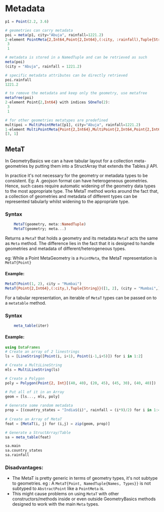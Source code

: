 # Metadata
```julia
p1 = Point(2.2, 3.6)

# geometries can carry metadata
poi = meta(p1, city="Abuja", rainfall=1221.2)
2-element PointMeta{2,Int64,Point{2,Int64},(:city, :rainfall),Tuple{String,Float64}} with indices SOneTo(2):
 3
 1

# metadata is stored in a NamedTuple and can be retrieved as such
meta(poi)
(city = "Abuja", rainfall = 1221.2)

# specific metadata attributes can be directly retrieved
poi.rainfall
1221.2

# to remove the metadata and keep only the geometry, use metafree
metafree(poi)
2-element Point{2,Int64} with indices SOneTo(2):
 3
 1

# for other geometries metatypes are predefined
multipoi = MultiPointMeta([p1], city="Abuja", rainfall=1221.2)
1-element MultiPointMeta{Point{2,Int64},MultiPoint{2,Int64,Point{2,Int64},Array{Point{2,Int64},1}},(:city, :rainfall),Tuple{String,Float64}}:
[3, 1]
```

## MetaT
In GeometryBasics we can a have tabular layout for a collection meta-geometries by putting them into a StructArray that extends the Tables.jl API.

In practice it's not necessary for the geometry or metadata types to be consistent. Eg: A .geojson format can have heterogeneous geometries.
Hence, such cases require automatic widening of the geometry data types to the most appropriate type. The MetaT method works around the fact that, a collection of geometries and metadata of different types can be represented tabularly whilst widening to the appropriate type. 
### Syntax
```julia
    MetaT(geometry, meta::NamedTuple)
    MetaT(geometry; meta...)
```    
Returns a `MetaT` that holds a geometry and its metadata `MetaT` acts the same as `Meta` method.
The difference lies in the fact that it is designed to handle geometries and metadata of different/heterogeneous types.

eg: While a Point MetaGeometry is a `PointMeta`, the MetaT representation is `MetaT{Point}`

#### Example:
```julia
MetaT(Point(1, 2), city = "Mumbai")
MetaT{Point{2,Int64},(:city,),Tuple{String}}([1, 2], (city = "Mumbai",))
```

For a tabular representation, an iterable of `MetaT` types can be passed on to a `metatable` method.

### Syntax
```julia
    meta_table(iter)
```    
#### Example:
```julia
using DataFrames
# Create an array of 2 linestrings 
ls = [LineString([Point(i, i+1), Point(i-1,i+5)]) for i in 1:2]

# Create a MultiLineString 
mls = MultiLineString(ls)

# Create a Polygon
poly = Polygon(Point{2, Int}[(40, 40), (20, 45), (45, 30), (40, 40)])

# Put all of it in an Array
geom = [ls..., mls, poly]
    
# Generate some random metadata
prop = [(country_states = "India$(i)", rainfall = (i*9)/2) for i in 1:4]
    
# Create an Array of MetaT
feat = [MetaT(i, j) for (i,j) = zip(geom, prop)]

# Generate a StructArray/Table
sa = meta_table(feat)

sa.main
sa.country_states
sa.rainfall
```

### Disadvantages:
 * The MetaT is pretty generic in terms of geometry types, it's not subtype to geometries. 
 eg : A `MetaT{Point, NamedTuple{Names, Types}}` is not subtyped to `AbstractPoint` like a `PointMeta` is.
 * This might cause problems on using `MetaT` with other constructors/methods inside or even outside GeometryBasics methods designed to work with the main `Meta` types.

